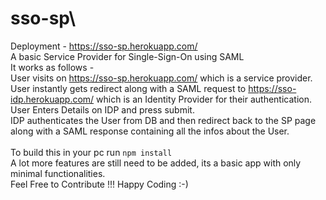 # sso-sp\
Deployment - https://sso-sp.herokuapp.com/ \
A basic Service Provider for Single-Sign-On using SAML \
It works as follows - \
  User visits on https://sso-sp.herokuapp.com/ which is a service provider. \
  User instantly gets redirect along with a SAML request to https://sso-idp.herokuapp.com/ which is an Identity Provider for their authentication. \
  User Enters Details on IDP and press submit.\
  IDP authenticates the User from DB and then redirect back to the SP page along with a SAML response containing all the infos about the User. \
 \
To build this in your pc run ``` npm install ```\
A lot more features are still need to be added, its a basic app with only minimal functionalities. \
Feel Free to Contribute !!! Happy Coding :-) 
